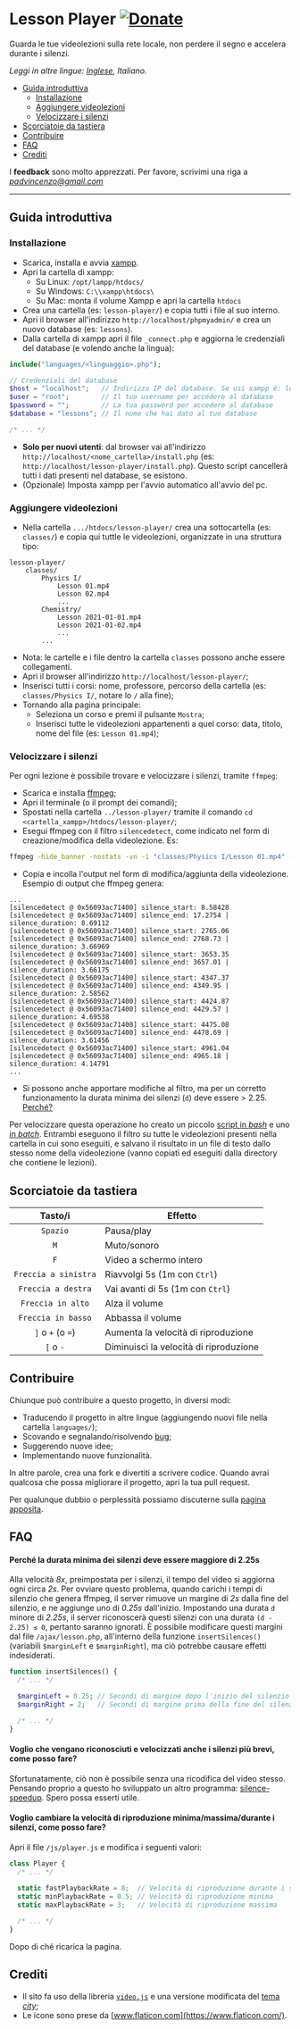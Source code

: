 # Lesson Player [![Donate](https://img.shields.io/badge/donate-paypal-blue.svg)](https://www.paypal.com/paypalme/VincenzoPadula)
Guarda le tue videolezioni sulla rete locale, non perdere il segno e accelera durante i silenzi.

*Leggi in altre lingue: [Inglese](README.md), Italiano.*

  - [Guida introduttiva](#guida-introduttiva)
    - [Installazione](#installazione)
    - [Aggiungere videolezioni](#aggiungere-videolezioni)
    - [Velocizzare i silenzi](#velocizzare-i-silenzi)
  - [Scorciatoie da tastiera](#scorciatoie-da-tastiera)
  - [Contribuire](#contribuire)
  - [FAQ](#faq)
  - [Crediti](#crediti)

I **feedback** sono molto apprezzati. Per favore, scrivimi una riga a *padvincenzo@gmail.com*

---

## Guida introduttiva

### Installazione
  * Scarica, installa e avvia [xampp](https://www.apachefriends.org/download.html).
  * Apri la cartella di xampp:
    * Su Linux: ``/opt/lampp/htdocs/``
    * Su Windows: ``C:\\xampp\htdocs\``
    * Su Mac: monta il volume Xampp e apri la cartella ``htdocs``
  * Crea una cartella (es: ``lesson-player/``) e copia tutti i file al suo interno.
  * Apri il browser all'indirizzo ``http://localhost/phpmyadmin/`` e crea un nuovo database (es: ``lessons``).
  * Dalla cartella di xampp apri il file ``_connect.php`` e aggiorna le credenziali del database (e volendo anche la lingua):

```php
include("languages/<linguaggio>.php");

// Credenziali del database
$host = "localhost";   // Indirizzo IP del database. Se usi xampp è: localhost
$user = "root";        // Il tuo username per accedere al database
$password = "";        // La tua password per accedere al database
$database = "lessons"; // Il nome che hai dato al tuo database

/* ... */
```

  * **Solo per nuovi utenti**: dal browser vai all'indirizzo ``http://localhost/<nome_cartella>/install.php`` (es: ``http://localhost/lesson-player/install.php``). Questo script cancellerà tutti i dati presenti nel database, se esistono.
  * (Opzionale) Imposta xampp per l'avvio automatico all'avvio del pc.

### Aggiungere videolezioni
  * Nella cartella ``.../htdocs/lesson-player/`` crea una sottocartella (es: ``classes/``) e copia qui tuttle le videolezioni, organizzate in una struttura tipo:

```
lesson-player/
    classes/
        Physics I/
            Lesson 01.mp4
            Lesson 02.mp4
            ...
        Chemistry/
            Lesson 2021-01-01.mp4
            Lesson 2021-01-02.mp4
            ...
        ...
```

  * Nota: le cartelle e i file dentro la cartella ``classes`` possono anche essere collegamenti.
  * Apri il browser all'indirizzo ``http://localhost/lesson-player/``;
  * Inserisci tutti i corsi: nome, professore, percorso della cartella (es: ``classes/Physics I/``, notare lo ``/`` alla fine);
  * Tornando alla pagina principale:
    * Seleziona un corso e premi il pulsante ``Mostra``;
    * Inserisci tutte le videolezioni appartenenti a quel corso: data, titolo, nome del file (es: ``Lesson 01.mp4``);

### Velocizzare i silenzi
Per ogni lezione è possibile trovare e velocizzare i silenzi, tramite ``ffmpeg``:
  * Scarica e installa [ffmpeg](https://ffmpeg.org/);
  * Apri il terminale (o il prompt dei comandi);
  * Spostati nella cartella ``../lesson-player/`` tramite il comando ``cd <cartella_xampp>/htdocs/lesson-player/``;
  * Esegui ffmpeg con il filtro ``silencedetect``, come indicato nel form di creazione/modifica della videolezione. Es:

```sh
ffmpeg -hide_banner -nostats -vn -i "classes/Physics I/Lesson 01.mp4" -af silencedetect=n=0.002:d=2.3 -f null -
```

  * Copia e incolla l'output nel form di modifica/aggiunta della videolezione. Esempio di output che ffmpeg genera:

```
...
[silencedetect @ 0x56093ac71400] silence_start: 8.58428
[silencedetect @ 0x56093ac71400] silence_end: 17.2754 | silence_duration: 8.69112
[silencedetect @ 0x56093ac71400] silence_start: 2765.06
[silencedetect @ 0x56093ac71400] silence_end: 2768.73 | silence_duration: 3.66969
[silencedetect @ 0x56093ac71400] silence_start: 3653.35
[silencedetect @ 0x56093ac71400] silence_end: 3657.01 | silence_duration: 3.66175
[silencedetect @ 0x56093ac71400] silence_start: 4347.37
[silencedetect @ 0x56093ac71400] silence_end: 4349.95 | silence_duration: 2.58562
[silencedetect @ 0x56093ac71400] silence_start: 4424.87
[silencedetect @ 0x56093ac71400] silence_end: 4429.57 | silence_duration: 4.69538
[silencedetect @ 0x56093ac71400] silence_start: 4475.08
[silencedetect @ 0x56093ac71400] silence_end: 4478.69 | silence_duration: 3.61456
[silencedetect @ 0x56093ac71400] silence_start: 4961.04
[silencedetect @ 0x56093ac71400] silence_end: 4965.18 | silence_duration: 4.14791
...
```

  * Si possono anche apportare modifiche al filtro, ma per un corretto funzionamento la durata minima dei silenzi (``d``) deve essere > 2.25. [Perché?](#perché-la-durata-minima-dei-silenzi-deve-essere-maggiore-di-225s)

Per velocizzare questa operazione ho creato un piccolo [script in _bash_](https://github.com/padvincenzo/lesson-player/blob/main/scripts/silences.sh) e uno [in _batch_](https://github.com/padvincenzo/lesson-player/blob/main/scripts/silences.bat). Entrambi eseguono il filtro su tutte le videolezioni presenti nella cartella in cui sono eseguiti, e salvano il risultato in un file di testo dallo stesso nome della videolezione (vanno copiati ed eseguiti dalla directory che contiene le lezioni).

## Scorciatoie da tastiera
|        **Tasto/i**      |               **Effetto**              |
|:-----------------------:| -------------------------------------- |
| ``Spazio``              | Pausa/play                             |
| ``M``                   | Muto/sonoro                            |
| ``F``                   | Video a schermo intero                 |
| ``Freccia a sinistra``  | Riavvolgi 5s (1m con ``Ctrl``)         |
| ``Freccia a destra``    | Vai avanti di 5s (1m con ``Ctrl``)     |
| ``Freccia in alto``     | Alza il volume                         |
| ``Freccia in basso``    | Abbassa il volume                      |
| ``]`` o ``+`` (o ``=``) | Aumenta la velocità di riproduzione    |
| ``[`` o ``-``           | Diminuisci la velocità di riproduzione |

## Contribuire
Chiunque può contribuire a questo progetto, in diversi modi:
* Traducendo il progetto in altre lingue (aggiungendo nuovi file nella cartella ``languages/``);
* Scovando e segnalando/risolvendo [bug](https://github.com/padvincenzo/lesson-player/issues);
* Suggerendo nuove idee;
* Implementando nuove funzionalità.

In altre parole, crea una fork e divertiti a scrivere codice. Quando avrai qualcosa che possa migliorare il progetto, apri la tua pull request.

Per qualunque dubbio o perplessità possiamo discuterne sulla [pagina apposita](https://github.com/padvincenzo/lesson-player/discussions).

## FAQ

#### Perché la durata minima dei silenzi deve essere maggiore di 2.25s
Alla velocità *8x*, preimpostata per i silenzi, il tempo del video si aggiorna ogni circa *2s*. Per ovviare questo problema, quando carichi i tempi di silenzio che genera ffmpeg, il server rimuove un margine di *2s* dalla fine del silenzio, e ne aggiunge uno di *0.25s* dall'inizio. Impostando una durata ``d`` minore di *2.25s*, il server riconoscerà questi silenzi con una durata ``(d - 2.25) ≤ 0``, pertanto saranno ignorati. È possibile modificare questi margini dal file ``/ajax/lesson.php``, all'interno della funzione ``insertSilences()`` (variabili ``$marginLeft`` e ``$marginRight``), ma ciò potrebbe causare effetti indesiderati.

```php
function insertSilences() {
  /* ... */

  $marginLeft = 0.25; // Secondi di margine dopo l'inizio del silenzio
  $marginRight = 2;   // Secondi di margine prima della fine del silenzio

  /* ... */
}
```

#### Voglio che vengano riconosciuti e velocizzati anche i silenzi più brevi, come posso fare?
Sfortunatamente, ciò non è possibile senza una ricodifica del video stesso. Pensando proprio a questo ho sviluppato un altro programma: [silence-speedup](https://github.com/padvincenzo/silence-speedup). Spero possa esserti utile.

#### Voglio cambiare la velocità di riproduzione minima/massima/durante i silenzi, come posso fare?
Apri il file ``/js/player.js`` e modifica i seguenti valori:

```js
class Player {
  /* ... */

  static fastPlaybackRate = 8;  // Velocità di riproduzione durante i silenzi
  static minPlaybackRate = 0.5; // Velocità di riproduzione minima
  static maxPlaybackRate = 3;   // Velocità di riproduzione massima
  
  /* ... */
}
```

Dopo di ché ricarica la pagina.

## Crediti
* Il sito fa uso della libreria [``video.js``](https://videojs.com/) e una versione modificata del [tema _city_](https://github.com/videojs/themes);
* Le icone sono prese da [www.flaticon.com](https://www.flaticon.com/).
